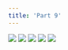 ```yaml
---
title: 'Part 9'
---
```


![](pelen59.jpg)
![](pelen60.jpg)
![](pelen61.jpg)
![](pelen62.jpg)
![](pelen63.jpg)